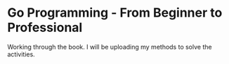 # Go Programming - From Beginner to Professional

Working through the book. I will be uploading my methods to solve the activities.